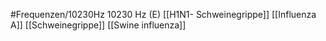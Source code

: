 #Frequenzen/10230Hz
10230 Hz (E)
[[H1N1- Schweinegrippe]]
[[Influenza A]]
[[Schweinegrippe]]
[[Swine influenza]]